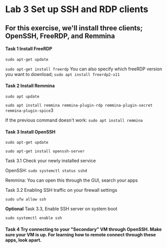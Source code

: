 # Lab 3 Set up SSH and RDP clients

## For this exercise, we'll install three clients; OpenSSH, FreeRDP, and Remmina

#### Task 1 Install FreeRDP

``sudo apt-get update``

``sudo apt-get install freerdp`` You can also specify which freeRDP version you want to download; ``sudo apt install freerdp2-x11``

#### Task 2 Install Remmina

``sudo apt update``

``sudo apt install remmina remmina-plugin-rdp remmina-plugin-secret remmina-plugin-spice``3

If the previous command doesn't work: ``sudo apt install remmina``

#### Task 3 Install OpenSSH

``sudo apt-get update``

``sudo apt-get install openssh-server``

Task 3.1 Check your newly installed service

OpenSSH: ``sudo systemctl status sshd``

Remmina: You can open this through the GUI, search your apps

Task 3.2 Enabling SSH traffic on your firewall settings

``sudo ufw allow ssh``

**Optional** Task 3.3, Enable SSH server on system boot

``sudo systemctl enable ssh``

#### Task 4 Try connecting to your "Secondary" VM through OpenSSH. Make sure your VM is up. For learning how to remote connect through these apps, look apart.
